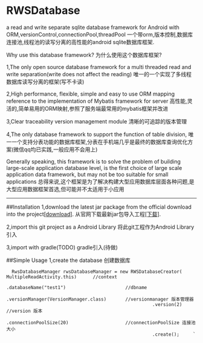 # RWSDatabase
a read and write  separate sqlite database framework for Android with ORM,versionControl,connectionPool,threadPool
一个带orm,版本控制,数据库连接池,线程池的读写分离的高性能的android sqlite数据库框架.

Why use this database framework?
为什么使用这个数据库框架?

1,The only open source database framework for a multi threaded read and write separation(write does not affect the reading)
唯一的一个实现了多线程数据库读写分离的框架(写不卡读)

2,High performance, flexible, simple and easy to use ORM mapping reference to the implementation of Mybatis framework for server
高性能,灵活的,简单易用的ORM映射,参照了服务端最常用的mybatis框架并改进

3,Clear traceability version management module
清晰的可追踪的版本管理

4,The only database framework to support the function of table division,
唯一一个支持分表功能的数据库框架,分表在手机端几乎是最终的数据库查询优化方案(微信qq均已实践,一般应用不会用上)

Generally speaking, this framework is to solve the problem of building large-scale application database level, is the first choice of large scale application data framework, but may not be too suitable for small applications
总得来说,这个框架是为了解决构建大型应用数据库层面各种问题,是大型应用数据框架首选,但可能并不太适用于小应用
***
##Installation
1,download the latest jar package from the official download into the project[[download]](wwww.codeingdie.com/RWSDatabase).
从官网下载最新jar包导入工程[[下载]](wwww.codeingdie.com/RWSDatabase).

2,import this git project as a Android Library
将此git工程作为Android Library引入

3,import with gradle(TODO)
gradle引入(待做)



##Simple Usage
1,create the database
  创建数据库
 ```
   RwsDatabaseManager rwsDatabaseManager = new RWSDatabaseCreator( MultipleReadActivity.this)      //context
                                                       .databaseName("test1")                      //dbname
                                                       .versionManager(VersionManager.class)       //versionmanager 版本管理器
                                                       .version(2)                                 //version 版本
                                                       .connectionPoolSize(20)                     //connectionPoolSize 连接池大小
                                                       .create();     `
 ```
